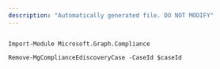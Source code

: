 ```yaml
---
description: "Automatically generated file. DO NOT MODIFY"
---
```


```powershellv1

Import-Module Microsoft.Graph.Compliance

Remove-MgComplianceEdiscoveryCase -CaseId $caseId

```